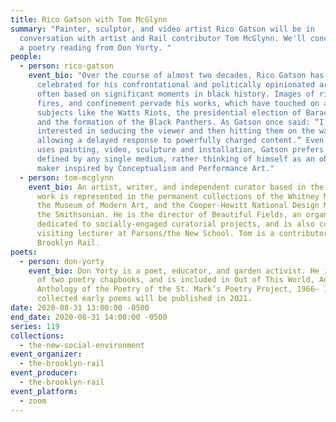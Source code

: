 ```yaml
---
title: Rico Gatson with Tom McGlynn
summary: "Painter, sculptor, and video artist Rico Gatson will be in
  conversation with artist and Rail contributor Tom McGlynn. We'll conclude with
  a poetry reading from Don Yorty. "
people:
  - person: rico-gatson
    event_bio: "Over the course of almost two decades, Rico Gatson has become
      celebrated for his confrontational and politically opinionated artworks,
      often based on significant moments in black history. Images of riots,
      fires, and confinement pervade his works, which have touched on a range of
      subjects like the Watts Riots, the presidential election of Barack Obama,
      and the formation of the Black Panthers. As Gatson once said: “I’m always
      interested in seducing the viewer and then hitting them on the way out,
      allowing a delayed response to powerfully charged content.” Even though he
      uses painting, video, sculpture and installation, Gatson prefers not to be
      defined by any single medium, rather thinking of himself as an object
      maker inspired by Conceptualism and Performance Art."
  - person: tom-mcglynn
    event_bio: An artist, writer, and independent curator based in the NYC area. His
      work is represented in the permanent collections of the Whitney Museum,
      the Museum of Modern Art, and the Cooper-Hewitt National Design Museum of
      the Smithsonian. He is the director of Beautiful Fields, an organization
      dedicated to socially-engaged curatorial projects, and is also currently a
      visiting lecturer at Parsons/the New School. Tom is a contributor to the
      Brooklyn Rail.
poets:
  - person: don-yorty
    event_bio: Don Yorty is a poet, educator, and garden activist. He is the author
      of two poetry chapbooks, and is included in Out of This World, An
      Anthology of the Poetry of the St. Mark’s Poetry Project, 1966– 1991. His
      collected early poems will be published in 2021.
date: 2020-08-31 13:00:00 -0500
end_date: 2020-08-31 14:00:00 -0500
series: 119
collections:
  - the-new-social-environment
event_organizer:
  - the-brooklyn-rail
event_producer:
  - the-brooklyn-rail
event_platform:
  - zoom
---
```

